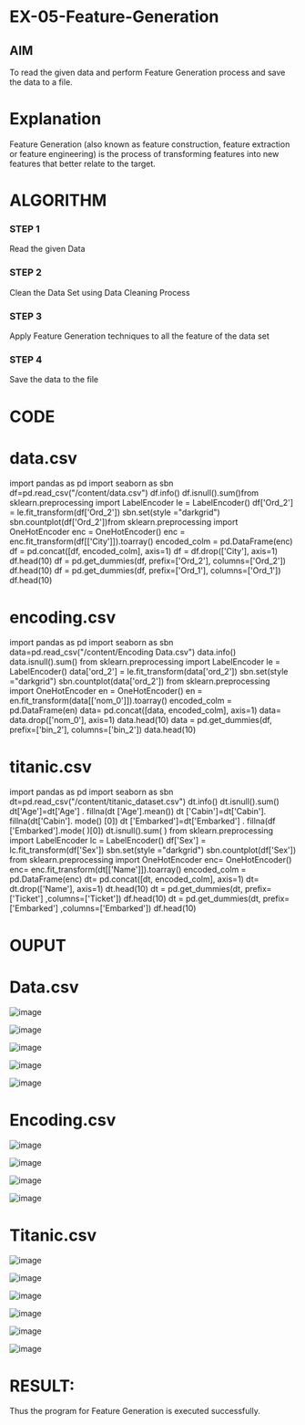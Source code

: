 # EX-05-Feature-Generation


## AIM
To read the given data and perform Feature Generation process and save the data to a file. 

# Explanation
Feature Generation (also known as feature construction, feature extraction or feature engineering) is the process of transforming features into new features that better relate to the target.
 

# ALGORITHM
### STEP 1
Read the given Data
### STEP 2
Clean the Data Set using Data Cleaning Process
### STEP 3
Apply Feature Generation techniques to all the feature of the data set
### STEP 4
Save the data to the file


# CODE
# data.csv
import pandas as pd
import seaborn as sbn
df=pd.read_csv("/content/data.csv")
df.info()
df.isnull().sum()from sklearn.preprocessing import LabelEncoder
le = LabelEncoder()
df['Ord_2'] = le.fit_transform(df['Ord_2'])
sbn.set(style ="darkgrid")
sbn.countplot(df['Ord_2'])from sklearn.preprocessing import OneHotEncoder
enc = OneHotEncoder()
enc = enc.fit_transform(df[['City']]).toarray()
encoded_colm = pd.DataFrame(enc)
df = pd.concat([df, encoded_colm], axis=1)
df = df.drop(['City'], axis=1)
df.head(10)
df = pd.get_dummies(df, prefix=['Ord_2'], columns=['Ord_2'])
df.head(10)
df = pd.get_dummies(df, prefix=['Ord_1'], columns=['Ord_1'])
df.head(10)

# encoding.csv
import pandas as pd
import seaborn as sbn
data=pd.read_csv("/content/Encoding Data.csv")
data.info()
data.isnull().sum()
from sklearn.preprocessing import LabelEncoder
le = LabelEncoder()
data['ord_2'] = le.fit_transform(data['ord_2'])
sbn.set(style ="darkgrid")
sbn.countplot(data['ord_2'])
from sklearn.preprocessing import OneHotEncoder
en = OneHotEncoder()
en = en.fit_transform(data[['nom_0']]).toarray()
encoded_colm = pd.DataFrame(en)
data= pd.concat([data, encoded_colm], axis=1)
data= data.drop(['nom_0'], axis=1)
data.head(10)
data = pd.get_dummies(df, prefix=['bin_2'], columns=['bin_2'])
data.head(10)

 # titanic.csv
 import pandas as pd
import seaborn as sbn
dt=pd.read_csv("/content/titanic_dataset.csv")
dt.info()
dt.isnull().sum()
dt['Age']=dt['Age'] . fillna(dt ['Age'].mean())
dt ['Cabin']=dt['Cabin']. fillna(dt['Cabin']. mode() [0])
dt ['Embarked']=dt['Embarked'] . fillna(df ['Embarked'].mode( )[0])
dt.isnull().sum( )
from sklearn.preprocessing import LabelEncoder
lc = LabelEncoder()
df['Sex'] = lc.fit_transform(df['Sex'])
sbn.set(style ="darkgrid")
sbn.countplot(df['Sex'])
from sklearn.preprocessing import OneHotEncoder
enc= OneHotEncoder()
enc= enc.fit_transform(dt[['Name']]).toarray()
encoded_colm = pd.DataFrame(enc)
dt= pd.concat([dt, encoded_colm], axis=1)
dt= dt.drop(['Name'], axis=1)
dt.head(10)
dt = pd.get_dummies(dt, prefix=['Ticket'] ,columns=['Ticket'])
df.head(10)
dt = pd.get_dummies(dt, prefix=['Embarked'] ,columns=['Embarked'])
df.head(10)
# OUPUT
# Data.csv
![image](https://user-images.githubusercontent.com/103166779/195505218-bb3e7b02-c885-4d63-98f3-050782e58fbd.png)

![image](https://user-images.githubusercontent.com/103166779/195505336-b9a53b17-496e-4b15-b089-7bcba3d2fb23.png)

![image](https://user-images.githubusercontent.com/103166779/195505575-dc9e11a8-c85c-404c-ad2b-dbe81642f178.png)

![image](https://user-images.githubusercontent.com/103166779/195505674-724c48aa-03ce-4737-ae44-16e5e40891fa.png)

![image](https://user-images.githubusercontent.com/103166779/195505738-a54b49c4-5679-4b2c-8206-4700119d403c.png)

# Encoding.csv
![image](https://user-images.githubusercontent.com/103166779/195505926-709768cf-6e3b-4026-ab3b-c41354e5b34b.png)

![image](https://user-images.githubusercontent.com/103166779/195506002-84475387-60a7-4e9d-a82a-2d45bfb7626b.png)

![image](https://user-images.githubusercontent.com/103166779/195506088-7046df2d-aa26-40b0-8e3a-ca3aa5c6d407.png)

![image](https://user-images.githubusercontent.com/103166779/195506171-79ec4c89-bd66-4ae5-81e3-53912df3bb49.png)

# Titanic.csv
![image](https://user-images.githubusercontent.com/103166779/195506319-8bd3400e-78b7-4a3a-94ac-7507fcee13ac.png)

![image](https://user-images.githubusercontent.com/103166779/195506415-138dfb67-1807-41f2-8b1d-bcfa28efab67.png)

![image](https://user-images.githubusercontent.com/103166779/195506503-40ccee17-21af-4c63-ba01-56b5d7fcde87.png)

![image](https://user-images.githubusercontent.com/103166779/195506570-4ddbc3b8-a056-46b3-890a-e6dc1fccdaa6.png)

![image](https://user-images.githubusercontent.com/103166779/195506647-7fd7211d-7984-403f-8cb2-5b702f24498f.png)

![image](https://user-images.githubusercontent.com/103166779/195506740-662db2b2-cb43-45e3-b586-f4d875408d7d.png)


# RESULT:
   Thus the program for Feature Generation is executed successfully.


